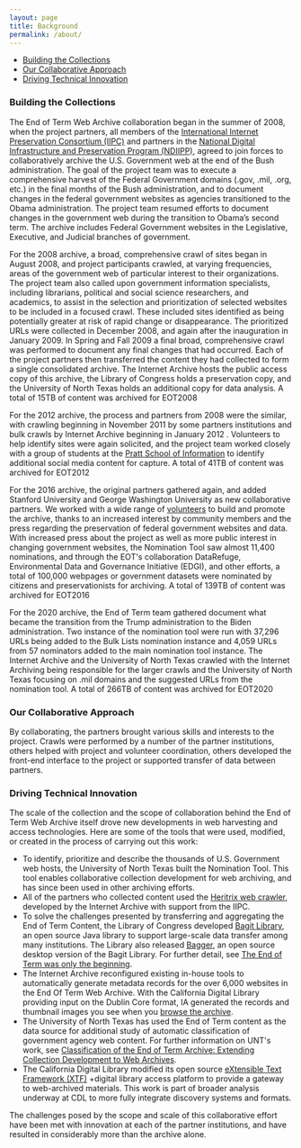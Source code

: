 ```yaml
---
layout: page
title: Background
permalink: /about/
---
```


* [Building the Collections](#building-the-collections)
* [Our Collaborative Approach](#our-collaborative-approach)
* [Driving Technical Innovation](#driving-technical-innovation)

### Building the Collections

The End of Term Web Archive collaboration began in the summer of 2008, when the project partners,
all members of the [International Internet Preservation Consortium (IIPC)][iipc] and partners in
the [National Digital Infrastructure and Preservation Program (NDIIPP)][ndiipp], agreed to join
forces to collaboratively archive the U.S. Government web at the end of the Bush administration.
The goal of the project team was to execute a comprehensive harvest of the Federal Government
domains (.gov, .mil, .org, etc.) in the final months of the Bush administration, and to document
changes in the federal government websites as agencies transitioned to the Obama administration.
The project team resumed efforts to document changes in the government web during the transition
to Obama’s second term. The archive includes Federal Government websites in the Legislative,
Executive, and Judicial branches of government.

For the 2008 archive, a broad, comprehensive crawl of sites began in August 2008, and project
participants crawled, at varying frequencies, areas of the government web of particular interest
to their organizations. The project team also called upon government information specialists,
including librarians, political and social science researchers, and academics, to assist in the
selection and prioritization of selected websites to be included in a focused crawl. These
included sites identified as being potentially greater at risk of rapid change or disappearance.
The prioritized URLs were collected in December 2008, and again after the inauguration in
January 2009. In Spring and Fall 2009 a final broad, comprehensive crawl was performed to document
any final changes that had occurred. Each of the project partners then transferred the content they
had collected to form a single consolidated archive. The Internet Archive hosts the public access
copy of this archive, the Library of Congress holds a preservation copy, and the University of
North Texas holds an additional copy for data analysis. A total of 15TB of content was archived for EOT2008

For the 2012 archive, the process and partners from 2008 were the similar, with crawling beginning
in November 2011 by some partners institutions and bulk crawls by Internet Archive beginning in
January 2012 . Volunteers to help identify sites were again solicited, and the project team worked
closely with a group of students at the [Pratt School of Information][volunteers_pratt] to
identify additional social media content for capture. A total of 41TB of content was archived for EOT2012

For the 2016 archive, the original partners gathered again, and added Stanford University and
George Washington University as new collaborative partners. We worked with a wide range of
[volunteers][volunteers_2012] to build and promote the archive, thanks to an increased interest
by community members and the press regarding the preservation of federal government websites and
data. With increased press about the project as well as more public interest in changing
government websites, the Nomination Tool saw almost 11,400 nominations, and through the EOT's
collaboration DataRefuge, Environmental Data and Governance Initiative (EDGI), and other efforts,
a total of 100,000 webpages or government datasets were nominated by citizens and preservationists
for archiving. A total of 139TB of content was archived for EOT2016

For the 2020 archive, the End of Term team gathered document what became the transition from the Trump administration to the Biden administration. Two instance of the nomination tool were run with 37,296 URLs being added to the Bulk Lists nomination instance and 4,059 URLs from 57 nominators added to the main nomination tool instance. The Internet Archive and the University of North Texas crawled with the Internet Archiving being responsible for the larger crawls and the University of North Texas focusing on .mil domains and the suggested URLs from the nomination tool. A total of 266TB of content was archived for EOT2020

### Our Collaborative Approach

By collaborating, the partners brought various skills and interests to the project. Crawls were
performed by a number of the partner institutions, others helped with project and volunteer
coordination, others developed the front-end interface to the project or supported transfer of
data between partners.

### Driving Technical Innovation

The scale of the collection and the scope of collaboration behind the End of Term Web Archive
itself drove new developments in web harvesting and access technologies. Here are some of the
tools that were used, modified, or created in the process of carrying out this work:

* To identify, prioritize and describe the thousands of U.S. Government web hosts, the University
of North Texas built the Nomination Tool. This tool enables collaborative collection development
for web archiving, and has since been used in other archiving efforts.
* All of the partners who collected content used the [Heritrix web crawler][heritrix],
developed by the Internet Archive with support from the IIPC.
* To solve the challenges presented by transferring and aggregating the End of Term Content, the
Library of Congress developed [Bagit Library][bagit_library],
an open source Java library to support large-scale
data transfer among many institutions. The Library also released [Bagger][bagger],
an open source desktop version of the Bagit Library.
For further detail, see [The End of Term was only the beginning][eot_beginning].
* The Internet Archive reconfigured existing in-house tools to automatically generate metadata
records for the over 6,000 websites in the End Of Term Web Archive. With the California Digital
Library providing input on the Dublin Core format, IA generated the records and thumbnail images
you see when you [browse the archive][eot_web_archive].
* The University of North Texas has used the End of Term content as the data source for additional
study of automatic classification of government agency web content. For further information on
UNT's work, see [Classification of the End of Term Archive: Extending Collection Development to
Web Archives][eot_classification].
* The California Digital Library modified its open source [eXtensible Text Framework (XTF)][xtf] +digital
library access platform to provide a gateway to web-archived materials. This work is part of
broader analysis underway at CDL to more fully integrate discovery systems and formats.

The challenges posed by the scope and scale of this collaborative effort have been met with
innovation at each of the partner institutions, and have resulted in considerably more than the
archive alone.

[iipc]: https://netpreserve.org/
[ndiipp]: https://www.digitalpreservation.gov/
[volunteers_2012]: http://freegovinfo.info/node/3739
[volunteers_pratt]: https://blogs.loc.gov/thesignal/2012/11/an-abundant-crop-the-end-of-term-harvest/
[heritrix]: https://webarchive.jira.com/wiki/spaces/Heritrix
[bagit_library]: http://sourceforge.net/projects/loc-xferutils/
[bagger]: https://groups.google.com/forum/#!topic/digital-curation/g6B7H_0zraM
[eot_beginning]: http://blogs.loc.gov/digitalpreservation/2011/07/the-end-of-term-was-only-the-beginning/
[eot_web_archive]: http://eotarchive.cdlib.org/search?browse-all=yes
[eot_classification]: https://webarchive.library.unt.edu/unteotcd/20131004144728/http://research.library.unt.edu/eotcd/wiki/Main_Page
[xtf]: http://xtf.cdlib.org/
